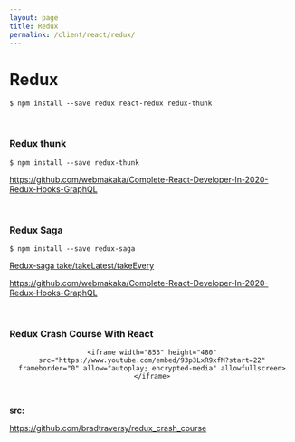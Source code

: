 ```yaml
---
layout: page
title: Redux
permalink: /client/react/redux/
---
```


# Redux

    $ npm install --save redux react-redux redux-thunk

<br/>

### Redux thunk

    $ npm install --save redux-thunk

https://github.com/webmakaka/Complete-React-Developer-In-2020-Redux-Hooks-GraphQL

<br/>

### Redux Saga

    $ npm install --save redux-saga

[Redux-saga take/takeLatest/takeEvery](https://github.com/ZhangMYihua/redux-saga-take-takelatest-takeevery)

https://github.com/webmakaka/Complete-React-Developer-In-2020-Redux-Hooks-GraphQL

<br/>

### Redux Crash Course With React

<div align="center">
    
    <iframe width="853" height="480" src="https://www.youtube.com/embed/93p3LxR9xfM?start=22" frameborder="0" allow="autoplay; encrypted-media" allowfullscreen></iframe>

</div>

<br/>

**src:**<br/>

https://github.com/bradtraversy/redux_crash_course

